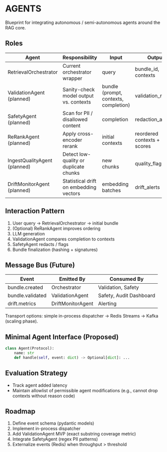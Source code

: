 # AGENTS

Blueprint for integrating autonomous / semi-autonomous agents around the RAG core.

## Roles
| Agent | Responsibility | Input | Output |
|-------|----------------|-------|--------|
| RetrievalOrchestrator | Current orchestrator wrapper | query | bundle_id, contexts |
| ValidationAgent (planned) | Sanity-check model output vs. contexts | bundle (prompt, contexts, completion) | validation_report |
| SafetyAgent (planned) | Scan for PII / disallowed content | completion | redaction_actions |
| ReRankAgent (planned) | Apply cross-encoder rerank | initial contexts | reordered contexts + scores |
| IngestQualityAgent (planned) | Detect low-quality or duplicate chunks | new chunks | quality_flags |
| DriftMonitorAgent (planned) | Statistical drift on embedding vectors | embedding batches | drift_alerts |

## Interaction Pattern
1. User query -> RetrievalOrchestrator -> initial bundle
2. (Optional) ReRankAgent improves ordering
3. LLM generation
4. ValidationAgent compares completion to contexts
5. SafetyAgent redacts / flags
6. Bundle finalization (hashing + signatures)

## Message Bus (Future)
| Event | Emitted By | Consumed By |
|-------|------------|-------------|
| bundle.created | Orchestrator | Validation, Safety |
| bundle.validated | ValidationAgent | Safety, Audit Dashboard |
| drift.metrics | DriftMonitorAgent | Alerting |

Transport options: simple in-process dispatcher -> Redis Streams -> Kafka (scaling phase).

## Minimal Agent Interface (Proposed)
```python
class Agent(Protocol):
    name: str
    def handle(self, event: dict) -> Optional[dict]: ...
```

## Evaluation Strategy
- Track agent added latency
- Maintain allowlist of permissible agent modifications (e.g., cannot drop contexts without reason code)

## Roadmap
1. Define event schema (pydantic models)
2. Implement in-process dispatcher
3. Add ValidationAgent MVP (exact substring coverage metric)
4. Integrate SafetyAgent (regex PII patterns)
5. Externalize events (Redis) when throughput > threshold
